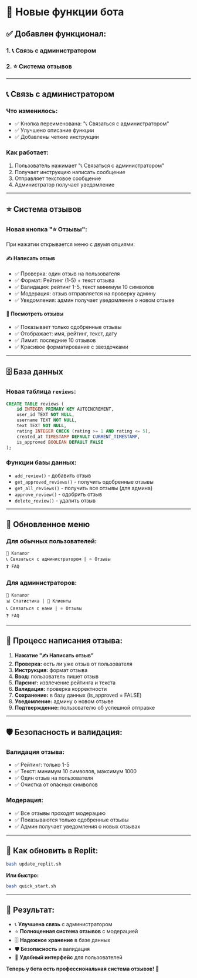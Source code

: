 # 🤖 Новые функции бота

## ✅ **Добавлен функционал:**

### 1. **📞 Связь с администратором**
### 2. **⭐ Система отзывов**

---

## 📞 **Связь с администратором**

### **Что изменилось:**
- ✅ Кнопка переименована: "📞 Связаться с администратором"
- ✅ Улучшено описание функции
- ✅ Добавлены четкие инструкции

### **Как работает:**
1. Пользователь нажимает "📞 Связаться с администратором"
2. Получает инструкцию написать сообщение
3. Отправляет текстовое сообщение
4. Администратор получает уведомление

---

## ⭐ **Система отзывов**

### **Новая кнопка "⭐ Отзывы":**
При нажатии открывается меню с двумя опциями:

#### **✍️ Написать отзыв**
- ✅ Проверка: один отзыв на пользователя
- ✅ Формат: Рейтинг (1-5) + текст отзыва
- ✅ Валидация: рейтинг 1-5, текст минимум 10 символов
- ✅ Модерация: отзыв отправляется на проверку админу
- ✅ Уведомления: админ получает уведомление о новом отзыве

#### **👀 Посмотреть отзывы**
- ✅ Показывает только одобренные отзывы
- ✅ Отображает: имя, рейтинг, текст, дату
- ✅ Лимит: последние 10 отзывов
- ✅ Красивое форматирование с звездочками

---

## 🗄️ **База данных**

### **Новая таблица `reviews`:**
```sql
CREATE TABLE reviews (
    id INTEGER PRIMARY KEY AUTOINCREMENT,
    user_id TEXT NOT NULL,
    username TEXT NOT NULL,
    text TEXT NOT NULL,
    rating INTEGER CHECK (rating >= 1 AND rating <= 5),
    created_at TIMESTAMP DEFAULT CURRENT_TIMESTAMP,
    is_approved BOOLEAN DEFAULT FALSE
);
```

### **Функции базы данных:**
- `add_review()` - добавить отзыв
- `get_approved_reviews()` - получить одобренные отзывы
- `get_all_reviews()` - получить все отзывы (для админа)
- `approve_review()` - одобрить отзыв
- `delete_review()` - удалить отзыв

---

## 🎯 **Обновленное меню**

### **Для обычных пользователей:**
```
🛒 Каталог
📞 Связаться с администратором | ⭐ Отзывы
❓ FAQ
```

### **Для администраторов:**
```
🛒 Каталог
📊 Статистика | 👥 Клиенты
📞 Связаться с нами | ⭐ Отзывы
❓ FAQ
```

---

## 🔄 **Процесс написания отзыва:**

1. **Нажатие "✍️ Написать отзыв"**
2. **Проверка:** есть ли уже отзыв от пользователя
3. **Инструкция:** формат отзыва
4. **Ввод:** пользователь пишет отзыв
5. **Парсинг:** извлечение рейтинга и текста
6. **Валидация:** проверка корректности
7. **Сохранение:** в базу данных (is_approved = FALSE)
8. **Уведомление:** админу о новом отзыве
9. **Подтверждение:** пользователю об успешной отправке

---

## 🛡️ **Безопасность и валидация:**

### **Валидация отзыва:**
- ✅ Рейтинг: только 1-5
- ✅ Текст: минимум 10 символов, максимум 1000
- ✅ Один отзыв на пользователя
- ✅ Очистка от опасных символов

### **Модерация:**
- ✅ Все отзывы проходят модерацию
- ✅ Показываются только одобренные отзывы
- ✅ Админ получает уведомления о новых отзывах

---

## 🚀 **Как обновить в Replit:**

```bash
bash update_replit.sh
```

**Или быстро:**
```bash
bash quick_start.sh
```

---

## 🎉 **Результат:**

- 📞 **Улучшена связь** с администратором
- ⭐ **Полноценная система отзывов** с модерацией
- 🗄️ **Надежное хранение** в базе данных
- 🛡️ **Безопасность** и валидация
- 📱 **Удобный интерфейс** для пользователей

**Теперь у бота есть профессиональная система отзывов!** 🎯
